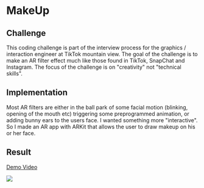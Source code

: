 # MakeUp

## Challenge
This coding challenge is part of the interview process for the graphics / interaction engineer at TikTok mountain view. The goal of the challenge is to make an AR filter effect much like those found in TikTok, SnapChat and Instagram. The focus of the challenge is on "creativity" not "technical skills". 

## Implementation
Most AR filters are either in the ball park of some facial motion (blinking, opening of the mouth etc) triggering some preprogrammed animation, or adding bunny ears to the users face. I wanted something more "interactive". So I made an AR app with ARKit that allows the user to draw makeup on his or her face. 

## Result
[Demo Video](MakeUpAppDemo.mov)

![](DemoGif.gif)


